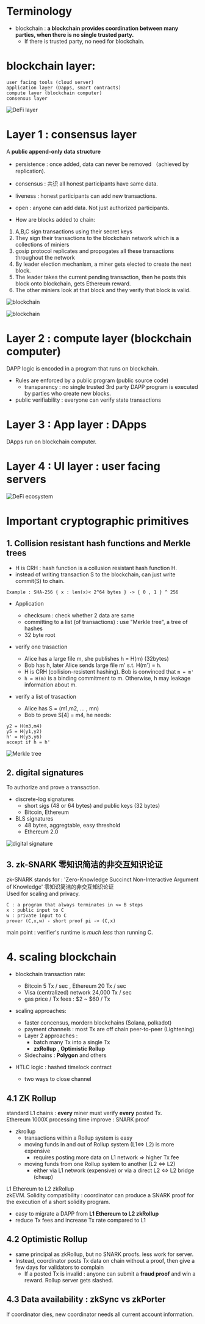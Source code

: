 # Terminology
- blockchain : **a blockchain provides coordination between many parties, when there is no single trusted party.**  
  - If there is trusted party, no need for blockchain. 


# blockchain layer:  
```
user facing tools (cloud server)
application layer (Dapps, smart contracts)
compute layer (blockchain computer)
consensus layer
```
![DeFi layer](/img/DeFi-layer.png)

# Layer 1 : consensus layer
A **public append-only data structure**
- persistence : once added, data can never be removed （achieved by replication).  
- consensus : 共识 all honest participants have same data.    
- liveness : honest participants can add new transactions.    
- open : anyone can add data. Not just authorized participants.    


- How are blocks added to chain:  
1. A,B,C sign transactions using their secret keys
2. They sign their transactions to the blockchain network which is a collections of miniers
3. gosip protocol replicates and propogates all these transactions throughout the network
4. By leader election mechanism, a miner gets elected to create the next block.
5. The leader takes the current pending transaction, then he posts this block onto blockchain, gets Ethereum reward.
6. The other miniers look at that block and they verify that block is valid.  


![blockchain](/img/blockchain.png)

![blockchain](/img/blockchain2.png)

# Layer 2 : compute layer (blockchain computer)
DAPP logic is encoded in a program that runs on blockchain.  
- Rules are enforced by a public program (public source code)
  - transparency : no single trusted 3rd party 
DAPP program is executed by parties who create new blocks.
- public verifiability : everyone can verify state transactions


# Layer 3 : App layer : DApps
DApps run on blockchain computer.  

# Layer 4 : UI layer : user facing servers  
![DeFi ecosystem](/img/DeFi-ecosystem.png)


# Important cryptographic primitives


## 1. Collision resistant hash functions and Merkle trees
- H is CRH : hash function is a collusion resistant hash function H.  
- instead of writing transaction S to the blockchain, can just write commit(S) to chain.   
```
Example : SHA-256 { x : len(x)< 2^64 bytes } -> { 0 , 1 } ^ 256
```
- Application
  - checksum : check whether 2 data are same
  - committing to a list (of transactions) : use "Merkle tree", a tree of hashes
  - 32 byte root


- verify one trasaction 
  - Alice has a large file m, she publishes h = H(m) (32bytes)  
  - Bob has h, later Alice sends large file m' s.t. H(m') = h. 
  - H is CRH (collision-resistent hashing). Bob is convinced that ```m = m'```   
  - ```h = H(m)``` is a binding commitment to m. Otherwise, h may leakage information about m.  


- verify a list of trasaction  
  - Alice has S = (m1,m2, ... , mn)  
  - Bob to prove S[4] = m4, he needs:  
```
y2 = H(m3,m4)  
y5 = H(y1,y2)  
h' = H(y5,y6)  
accept if h = h'  
```

![Merkle tree](/img/Merkle_tree.png)


## 2. digital signatures
To authorize and prove a transaction.  
- discrete-log signatures
  - short sigs (48 or 64 bytes) and public keys (32 bytes)
  - Bitcoin, Ethereum
- BLS signatures
  - 48 bytes, aggregtable, easy threshold
  - Ethereum 2.0

![digital signature](/img/digital-signature.png)


## 3. zk-SNARK 零知识简洁的非交互知识论证  
zk-SNARK stands for : 'Zero-Knowledge Succinct Non-Interactive Argument of Knowledge' 零知识简洁的非交互知识论证   
Used for scaling and privacy.  
```
C : a program that always terminates in <= B steps
x : public input to C
w : private input to C
prover (C,x,w) - short proof pi -> (C,x)
```
main point : verifier's runtime is *much less* than running C.   


# 4. scaling blockchain
- blockchain transaction rate:
  - Bitcoin 5 Tx / sec , Ethereum 20 Tx / sec  
  - Visa (centralized) network 24,000 Tx / sec  
  - gas price / Tx fees : $2 ~ $60 / Tx  

- scaling approaches:
  - faster concensus, mordern blockchains (Solana, polkadot)
  - payment channels : most Tx are off chain peer-to-peer (Lightening)
  - Layer 2 approaches : 
    - batch many Tx into a single Tx
    - **zxRollup** , **Optimistic Rollup**
  - Sidechains : **Polygon** and others

- HTLC logic : hashed timelock contract
  - two ways to close channel


## 4.1 ZK Rollup
standard L1 chains : **every** miner must verify **every** posted Tx.   
Ethereum 1000X processing time improve : SNARK proof  
- zkrollup
  - transactions within a Rollup system is easy
  - moving funds in and out of Rollup system (L1<=> L2) is more expensive
    - requires posting more data on L1 network => higher Tx fee
  - moving funds from one Rollup system to another (L2 <=> L2)
    - either via L1 network (expensive) or via a direct L2 <=> L2 bridge (cheap)

L1 Ethereum to L2 zkRollup  
zkEVM. 
Solidity compatibility : coordinator can produce a SNARK proof for the execution of a short solidity program.  
- easy to migrate a DAPP from **L1 Ethereum to L2 zkRollup**
- reduce Tx fees and increase Tx rate compared to L1


## 4.2 Optimistic Rollup  
- same principal as zkRollup, but no SNARK proofs. less work for server.  
- Instead, coordinator posts Tx data on chain without a proof, then give a few days for validators to complain
  - If a posted Tx is invalid : anyone can submit a **fraud proof** and win a reward. Rollup server gets slashed.  
  
## 4.3 Data availability : zkSync vs zkPorter
If coordinator dies, new coordinator needs all current account information.   



